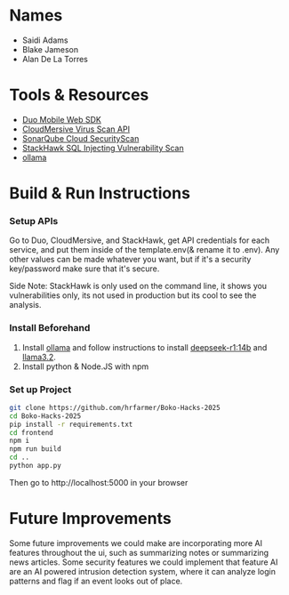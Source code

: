 # Names

- Saidi Adams
- Blake Jameson
- Alan De La Torres

# Tools & Resources

- [Duo Mobile Web SDK](https://duo.com/docs/duoweb)
- [CloudMersive Virus Scan API](https://api.cloudmersive.com/python-client.asp)
- [SonarQube Cloud SecurityScan](https://www.sonarsource.com/products/sonarcloud/)
- [StackHawk SQL Injecting Vulnerability Scan](https://www.stackhawk.com/)
- [ollama](https://ollama.com)

# Build & Run Instructions

### Setup APIs

Go to Duo, CloudMersive, and StackHawk, get API credentials for each service, and put them inside of the template.env(& rename it to .env). Any other values can be made whatever you want, but if it's a security key/password make sure that it's secure.

Side Note:
StackHawk is only used on the command line, it shows you vulnerabilities only, its not used in production but its cool to see the analysis.

### Install Beforehand

1. Install [ollama](https://ollama.com/) and follow instructions to install [deepseek-r1:14b](https://ollama.com/library/deepseek-r1) and [llama3.2](https://ollama.com/library/llama3.2).
2. Install python & Node.JS with npm

### Set up Project

```sh
git clone https://github.com/hrfarmer/Boko-Hacks-2025
cd Boko-Hacks-2025
pip install -r requirements.txt
cd frontend
npm i
npm run build
cd ..
python app.py
```

Then go to http://localhost:5000 in your browser

# Future Improvements

Some future improvements we could make are incorporating more AI features throughout the ui, such as summarizing notes or summarizing news articles. Some security features we could implement that feature AI are an AI powered intrusion detection system, where it can analyze login patterns and flag if an event looks out of place.
